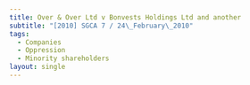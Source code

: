 ```yaml
---
title: Over & Over Ltd v Bonvests Holdings Ltd and another
subtitle: "[2010] SGCA 7 / 24\_February\_2010"
tags:
  - Companies
  - Oppression
  - Minority shareholders
layout: single
---
```


